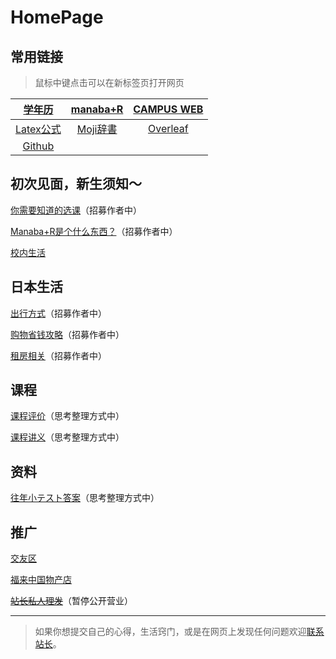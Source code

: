 # HomePage

## 常用链接

>鼠标中键点击可以在新标签页打开网页

|[学年历](http://www.ritsumei.ac.jp/profile/info/calendar/)|[manaba+R](https://ct.ritsumei.ac.jp/ct/home)|[CAMPUS WEB](https://cw.ritsumei.ac.jp/campusweb/login.html)|
|:----:|:----:|:----:|
|[Latex公式](https://www.latexlive.com/home)|[Moji辞書](https://www.mojidict.com)|[Overleaf](https://www.overleaf.com/)|
|[Github](https://github.com/)|||

## 初次见面，新生须知～

[你需要知道的选课](https://luopzh.github.io/University-R/writting)（招募作者中）

[Manaba+R是个什么东西？](https://luopzh.github.io/University-R/writting)（招募作者中）

[校内生活](https://luopzh.github.io/University-R/pages/lifeinschool) 

## 日本生活

[出行方式](https://luopzh.github.io/University-R/writting)（招募作者中）

[购物省钱攻略](https://luopzh.github.io/University-R/writting)（招募作者中）

[租房相关](https://luopzh.github.io/University-R/writting)（招募作者中）

## 课程

[课程评价](https://luopzh.github.io/University-R/writting)（思考整理方式中）

[课程讲义](https://luopzh.github.io/University-R/writting)（思考整理方式中）

## 资料

[往年小テスト答案](https://luopzh.github.io/University-R/writting)（思考整理方式中）

## 推广

[交友区](https://luopzh.github.io/University-R/pages/makefriends)

[福来中国物产店](https://luopzh.github.io/University-R/pages/fulai)

[~~站长私人理发~~](https://luopzh.github.io/University-R/pages/lifa)（暂停公开营业）

------

>如果你想提交自己的心得，生活窍门，或是在网页上发现任何问题欢迎[联系站长](https://luopzh.github.io/University-R/pages/makefriends#001-%E7%AB%99%E9%95%BF)。
